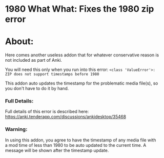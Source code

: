 # 1980 What What: Fixes the 1980 zip error

# About:
Here comes another useless addon that for whatever conservative reason is not included as part of Anki.

You will need this only when you run into this error:
```<class 'ValueError'>: ZIP does not support timestamps before 1980```

This addon auto updates the timestamp for the problematic media file(s), so you don't have to do it by hand.


### Full Details:
Full details of this error is described here:
https://anki.tenderapp.com/discussions/ankidesktop/35468  


### Warning:
In using this addon, you agree to have the timestamp of any media file with a mod time of less than 1980 to be auto updated to the current time. A message will be shown after the timestamp update.
